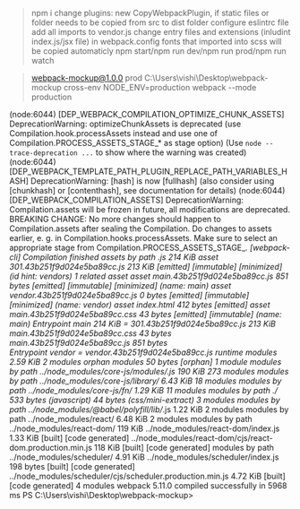 >npm i
>change plugins: new CopyWebpackPlugin, if static files or folder needs to be copied from src to dist folder
>configure eslintrc file
>add all imports to vendor.js
>change entry files and extensions (inludint index.js/jsx file) in webpack.config
>fonts that imported into scss will be copied automaticly
>npm start/npm run dev/npm run prod/npm run watch


> webpack-mockup@1.0.0 prod C:\Users\vishi\Desktop\webpack-mockup
> cross-env NODE_ENV=production webpack --mode production        

(node:6044) [DEP_WEBPACK_COMPILATION_OPTIMIZE_CHUNK_ASSETS] DeprecationWarning: optimizeChunkAssets is deprecated (use Compilation.hook.processAssets instead and use one of Compilation.PROCESS_ASSETS_STAGE_* as stage option)
(Use `node --trace-deprecation ...` to show where the warning was created)
(node:6044) [DEP_WEBPACK_TEMPLATE_PATH_PLUGIN_REPLACE_PATH_VARIABLES_HASH] DeprecationWarning: [hash] is now [fullhash] (also consider using [chunkhash] or [contenthash], see documentation for details)
(node:6044) [DEP_WEBPACK_COMPILATION_ASSETS] DeprecationWarning: Compilation.assets will be frozen in future, all modifications are deprecated.
BREAKING CHANGE: No more changes should happen to Compilation.assets after sealing the Compilation.
        Do changes to assets earlier, e. g. in Compilation.hooks.processAssets.
        Make sure to select an appropriate stage from Compilation.PROCESS_ASSETS_STAGE_*.
[webpack-cli] Compilation finished
assets by path *.js 214 KiB
  asset 301.43b251f9d024e5ba89cc.js 213 KiB [emitted] [immutable] [minimized] (id hint: vendors) 1 related asset
  asset main.43b251f9d024e5ba89cc.js 851 bytes [emitted] [immutable] [minimized] (name: main)
  asset vendor.43b251f9d024e5ba89cc.js 0 bytes [emitted] [immutable] [minimized] (name: vendor)
asset index.html 412 bytes [emitted]
asset main.43b251f9d024e5ba89cc.css 43 bytes [emitted] [immutable] (name: main)
Entrypoint main 214 KiB = 301.43b251f9d024e5ba89cc.js 213 KiB main.43b251f9d024e5ba89cc.css 43 bytes main.43b251f9d024e5ba89cc.js 851 bytes     
Entrypoint vendor = vendor.43b251f9d024e5ba89cc.js
runtime modules 2.59 KiB 2 modules
orphan modules 50 bytes [orphan] 1 module
modules by path ../node_modules/core-js/modules/*.js 190 KiB 273 modules
modules by path ../node_modules/core-js/library/ 6.43 KiB 18 modules
modules by path ../node_modules/core-js/fn/ 1.29 KiB 11 modules
modules by path ./ 533 bytes (javascript) 44 bytes (css/mini-extract) 3 modules
modules by path ../node_modules/@babel/polyfill/lib/*.js 1.22 KiB 2 modules
modules by path ../node_modules/react/ 6.48 KiB 2 modules
modules by path ../node_modules/react-dom/ 119 KiB
  ../node_modules/react-dom/index.js 1.33 KiB [built] [code generated]
  ../node_modules/react-dom/cjs/react-dom.production.min.js 118 KiB [built] [code generated]
modules by path ../node_modules/scheduler/ 4.91 KiB
  ../node_modules/scheduler/index.js 198 bytes [built] [code generated]
  ../node_modules/scheduler/cjs/scheduler.production.min.js 4.72 KiB [built] [code generated]
4 modules
webpack 5.11.0 compiled successfully in 5968 ms
PS C:\Users\vishi\Desktop\webpack-mockup> 